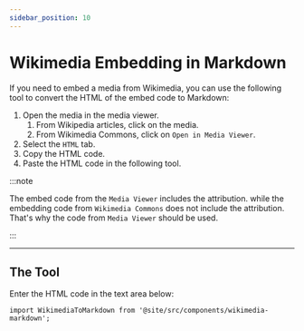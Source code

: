 ```yaml
---
sidebar_position: 10
---
```


# Wikimedia Embedding in Markdown

If you need to embed a media from Wikimedia, you can use the following tool to convert the HTML of the embed code to Markdown:

1. Open the media in the media viewer.
   1. From Wikipedia articles, click on the media.
   1. From Wikimedia Commons, click on `Open in Media Viewer`.
1. Select the `HTML` tab.
1. Copy the HTML code.
1. Paste the HTML code in the following tool.

:::note

The embed code from the `Media Viewer` includes the attribution. while the embedding code from `Wikimedia Commons` does not include the attribution. That's why the code from `Media Viewer` should be used.

:::

---

## The Tool

Enter the HTML code in the text area below:

````mdx-code-block
import WikimediaToMarkdown from '@site/src/components/wikimedia-markdown';
````

<WikimediaToMarkdown />
